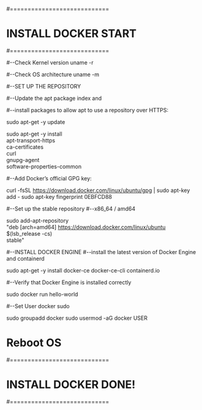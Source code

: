 #============================
# INSTALL DOCKER START
#============================

#--Check Kernel version
uname -r

#--Check OS architecture
uname -m


#--SET UP THE REPOSITORY

#--Update the apt package index and 

#--install packages to allow apt to use a repository over HTTPS:

sudo apt-get -y update

sudo apt-get -y install \
    apt-transport-https \
    ca-certificates \
    curl \
    gnupg-agent \
    software-properties-common

#--Add Docker’s official GPG key:

curl -fsSL https://download.docker.com/linux/ubuntu/gpg | sudo apt-key add -
sudo apt-key fingerprint 0EBFCD88

#--Set up the stable repository
#--x86_64 / amd64

sudo add-apt-repository \
   "deb [arch=amd64] https://download.docker.com/linux/ubuntu \
   $(lsb_release -cs) \
   stable"

#--INSTALL DOCKER ENGINE
#--install the latest version of Docker Engine and containerd

sudo apt-get -y install docker-ce docker-ce-cli containerd.io

#--Verify that Docker Engine is installed correctly

sudo docker run hello-world

#--Set User docker sudo

sudo groupadd docker
sudo usermod -aG docker USER

# Reboot OS
#============================
# INSTALL DOCKER DONE!
#============================
